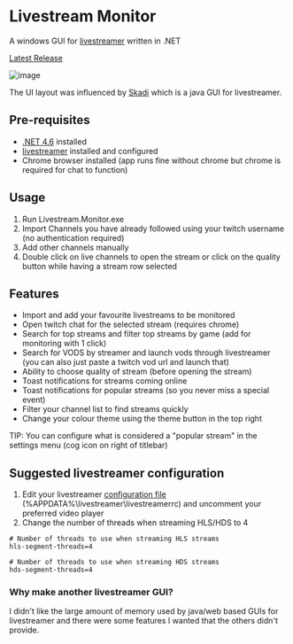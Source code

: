 # Livestream Monitor
A windows GUI for [livestreamer](http://docs.livestreamer.io/install.html#windows-binaries) written in .NET

[Latest Release](https://github.com/laurencee/Livestream.Monitor/releases/latest)

![image](https://cloud.githubusercontent.com/assets/3850553/12081811/3e3b8374-b2d1-11e5-9a1c-a3b5d47a7ced.png)

The UI layout was influenced by [Skadi](https://github.com/s1mpl3x/skadi) which is a java GUI for livestreamer.

## Pre-requisites
* [.NET 4.6](https://www.microsoft.com/en-us/download/details.aspx?id=48130) installed
* [livestreamer](http://docs.livestreamer.io/install.html#windows-binaries) installed and configured
* Chrome browser installed (app runs fine without chrome but chrome is required for chat to function)

## Usage
1. Run Livestream.Monitor.exe
2. Import Channels you have already followed using your twitch username (no authentication required)
3. Add other channels manually
4. Double click on live channels to open the stream or click on the quality button while having a stream row selected

## Features
* Import and add your favourite livestreams to be monitored
* Open twitch chat for the selected stream (requires chrome)
* Search for top streams and filter top streams by game (add for monitoring with 1 click)
* Search for VODS by streamer and launch vods through livestreamer (you can also just paste a twitch vod url and launch that)
* Ability to choose quality of stream (before opening the stream)
* Toast notifications for streams coming online
* Toast notifications for popular streams (so you never miss a special event)
* Filter your channel list to find streams quickly
* Change your colour theme using the theme button in the top right

TIP: You can configure what is considered a "popular stream" in the settings menu (cog icon on right of titlebar)

## Suggested livestreamer configuration
1. Edit your livestreamer [configuration file](http://docs.livestreamer.io/cli.html#configuration-file) (%APPDATA%\livestreamer\livestreamerrc) and uncomment your preferred video player
2. Change the number of threads when streaming HLS/HDS to 4
```
# Number of threads to use when streaming HLS streams
hls-segment-threads=4

# Number of threads to use when streaming HDS streams
hds-segment-threads=4
```

### Why make another livestreamer GUI?
I didn't like the large amount of memory used by java/web based GUIs for livestreamer and there were some features I wanted that the others didn't provide.
